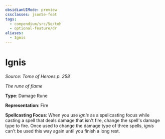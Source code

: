 ```yaml
---
obsidianUIMode: preview
cssclasses: json5e-feat
tags:
  - compendium/src/5e/toh
  - optional-feature/dr
aliases:
  - Ignis
---
```

# Ignis
*Source: Tome of Heroes p. 258*  

*The rune of flame*

**Type**: Damage Rune

**Representation**: Fire

**Spellcasting Focus**: When you use *ignis* as a spellcasting focus while casting a spell that deals damage that isn't fire, change the spell's damage type to fire. Once used to change the damage type of three spells, *ignis* can't be used this way again until you finish a long rest.